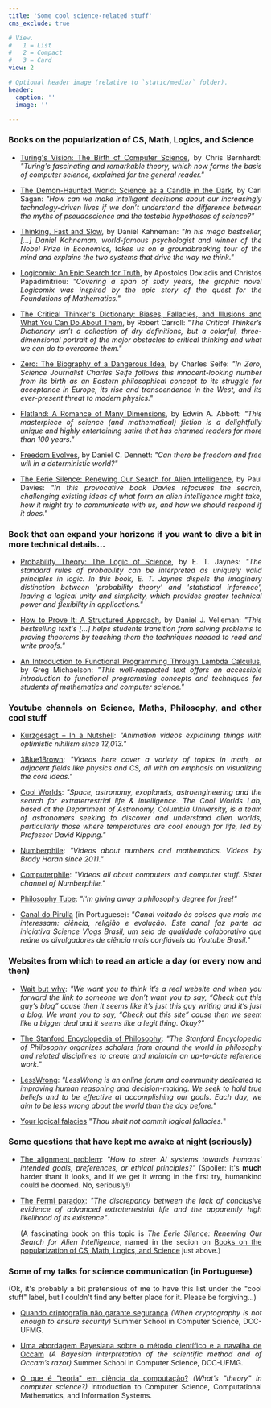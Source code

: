 ```yaml
---
title: 'Some cool science-related stuff'
cms_exclude: true

# View.
#   1 = List
#   2 = Compact
#   3 = Card
view: 2

# Optional header image (relative to `static/media/` folder).
header:
  caption: ''
  image: ''

---
```


<div style="text-align: justify"> 

### Books on the popularization of CS, Math, Logics, and Science

- [Turing's Vision: The Birth of Computer Science](https://mitpress.mit.edu/9780262533515/turings-vision/), by Chris Bernhardt:
*"Turing's fascinating and remarkable theory, which now forms the basis of computer science, explained for the general reader."*

- [The Demon-Haunted World: Science as a Candle in the Dark](https://www.penguinrandomhouse.com/books/159731/the-demon-haunted-world-by-carl-sagan/), by Carl Sagan: *"How can we make intelligent decisions about our increasingly technology-driven lives if we don’t understand the difference between the myths of pseudoscience and the testable hypotheses of science?"*

- [Thinking, Fast and Slow](https://us.macmillan.com/books/9780374533557/thinkingfastandslow), by Daniel Kahneman: *"In his mega bestseller, [...] Daniel Kahneman, world-famous psychologist and winner of the Nobel Prize in Economics, takes us on a groundbreaking tour of the mind and explains the two systems that drive the way we think."*

- [Logicomix: An Epic Search for Truth](https://www.logicomix.com/en/index.html), by Apostolos Doxiadis and Christos Papadimitriou:
*"Covering a span of sixty years, the graphic novel Logicomix was inspired by the epic story of the quest for the Foundations of Mathematics."* 

- [The Critical Thinker's Dictionary: Biases, Fallacies, and Illusions and What You Can Do About Them](https://www.goodreads.com/book/show/18935911-the-critical-thinker-s-dictionary), by Robert Carroll: *"The Critical Thinker’s Dictionary isn’t a collection of dry definitions, but a colorful, three-dimensional portrait of the major obstacles to critical thinking and what we can do to overcome them."*

- [Zero: The Biography of a Dangerous Idea](https://www.univ.ox.ac.uk/book/zero-biography-dangerous-idea/), by Charles Seife: *"In Zero, Science Journalist Charles Seife follows this innocent-looking number from its birth as an Eastern philosophical concept to its struggle for acceptance in Europe, its rise and transcendence in the West, and its ever-present threat to modern physics."*

- [Flatland: A Romance of Many Dimensions](https://www.goodreads.com/book/show/433567.Flatland), by Edwin A. Abbott: *"This masterpiece of science (and mathematical) fiction is a delightfully unique and highly entertaining satire that has charmed readers for more than 100 years."*

- [Freedom Evolves](https://www.penguinrandomhouse.com/books/288114/freedom-evolves-by-daniel-c-dennett/), by Daniel C. Dennett: *"Can there be freedom and free will in a deterministic world?"*

- [The Eerie Silence: Renewing Our Search for Alien Intelligence](https://www.harpercollins.com/products/the-eerie-silence-paul-davies?variant=39936005341218), by Paul Davies: *"In this provocative book Davies refocuses the search, challenging existing ideas of what form an alien intelligence might take, how it might try to communicate with us, and how we should respond if it does."*

### Book that can expand your horizons if you want to dive a bit in more technical details...

- [Probability Theory: The Logic of Science](https://www.cambridge.org/core/books/probability-theory/9CA08E224FF30123304E6D8935CF1A99), by E. T. Jaynes: *"The standard rules of probability can be interpreted as uniquely valid principles in logic. In this book, E. T. Jaynes dispels the imaginary distinction between 'probability theory' and 'statistical inference', leaving a logical unity and simplicity, which provides greater technical power and flexibility in applications."*

- [How to Prove It: A Structured Approach](https://www.cambridge.org/highereducation/books/how-to-prove-it/6D2965D625C6836CD4A785A2C843B3DA), by Daniel J. Velleman: *"This bestselling text's [...] helps students transition from solving problems to proving theorems by teaching them the techniques needed to read and write proofs."*

- [An Introduction to Functional Programming Through Lambda Calculus](https://www.goodreads.com/en/book/show/12169041), by Greg Michaelson: *"This well-respected text offers an accessible introduction to functional programming concepts and techniques for students of mathematics and computer science."*

### Youtube channels on Science, Maths, Philosophy, and other cool stuff

- [Kurzgesagt – In a Nutshell](https://www.youtube.com/@kurzgesagt): *"Animation videos explaining things with optimistic nihilism since 12,013."*

- [3Blue1Brown](https://www.youtube.com/@3blue1brown):
  *"Videos here cover a variety of topics in math, or adjacent fields like physics and CS, all with an emphasis on visualizing the core ideas."*

- [Cool Worlds](https://www.youtube.com/@CoolWorldsLab):
  *"Space, astronomy, exoplanets, astroengineering and the search for extraterrestrial life & intelligence.
  The Cool Worlds Lab, based at the Department of Astronomy, Columbia University, is a team of astronomers seeking to discover and understand alien worlds, particularly those where temperatures are cool enough for life, led by Professor David Kipping."*

- [Numberphile](https://www.youtube.com/@numberphile): 
  *"Videos about numbers and mathematics. Videos by Brady Haran since 2011."*

- [Computerphile](https://www.youtube.com/@computerphile):
  *"Videos all about computers and computer stuff. Sister channel of Numberphile."*

- [Philosophy Tube](https://www.youtube.com/@PhilosophyTube): *"I'm giving away a philosophy degree for free!"*

- [Canal do Pirulla](https://www.youtube.com/@Pirulla25/videos) (in Portuguese):
  *"Canal voltado às coisas que mais me interessam: ciência, religião e evolução. Este canal faz parte da iniciativa Science Vlogs Brasil, um selo de qualidade colaborativo que reúne os divulgadores de ciência mais confiáveis do Youtube Brasil."*

### Websites from which to read an article a day (or every now and then)

- [Wait but why](https://waitbutwhy.com/): *"We want you to think it’s a real website and when you forward the link to someone we don’t want you to say, “Check out this guy’s blog” cause then it seems like it’s just this guy writing and it’s just a blog. We want you to say, “Check out this site” cause then we seem like a bigger deal and it seems like a legit thing. Okay?"*

- [The Stanford Encyclopedia of Philosophy](https://plato.stanford.edu/): *"The Stanford Encyclopedia of Philosophy organizes scholars from around the world in philosophy and related disciplines to create and maintain an up-to-date reference work."*

- [LessWrong](https://www.lesswrong.com/):  *"LessWrong is an online forum and community dedicated to improving human reasoning and decision-making. We seek to hold true beliefs and to be effective at accomplishing our goals. Each day, we aim to be less wrong about the world than the day before."*

- [Your logical falacies](https://yourlogicalfallacyis.com/) "*Thou shalt not commit logical fallacies.*"


###  Some questions that have kept me awake at night (seriously)

- [The alignment problem](https://www.youtube.com/watch?v=pYXy-A4siMw): *"How to steer AI systems towards humans' intended goals, preferences, or ethical principles?"* (Spoiler: it's **much** harder thant it looks, and if we get it wrong in the first try, humankind could be doomed. No, seriously!)

- [The Fermi paradox](https://waitbutwhy.com/2014/05/fermi-paradox.html): *"The discrepancy between the lack of conclusive evidence of advanced extraterrestrial life and the apparently high likelihood of its existence"*.

  (A fascinating book on this topic is *The Eerie Silence: Renewing Our Search for Alien Intelligence*, named in the secion on [Books on the popularization of CS, Math, Logics, and Science](#books-on-the-popularization-of-cs-math-logics-and-science) just above.)


### Some of my talks for science communication (in Portuguese)

(Ok, it's probably a bit pretensious of me to have this list under the "cool stuff" label, but I couldn't find any better place for it. Please be forgiving...)

- [Quando criptografia não garante segurança](https://youtu.be/ki8YNZypjAc)
      *(When cryptography is not enough to ensure security)*
      Summer School in Computer Science, DCC-UFMG. 
      <!-- [[Talk – Part 1/2]](https://youtu.be/ki8YNZypjAc) [[Talk – Part 2/2]](https://youtu.be/0FerSVZkPes) -->

- [Uma abordagem Bayesiana sobre o método científico e a navalha de Occam](https://youtu.be/BC8VJpjmb4E)
      *(A Bayesian interpretation of the scientific method and of Occam’s razor)*
      Summer School in Computer Science, DCC-UFMG. 
      <!-- [[Talk]](https://youtu.be/BC8VJpjmb4E) -->

- [O que é "teoria" em ciência da computação?](https://www.youtube.com/watch?v=TyAkbOvocnY)
      *(What’s "theory" in computer science?)*
      Introduction to Computer Science, Computational Mathematics, and Information Systems. 
      <!-- [[Talk]](https://www.youtube.com/watch?v=TyAkbOvocnY) -->

</div>